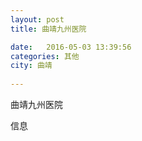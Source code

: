 ```yaml
--- 
layout: post 
title: 曲靖九州医院

date:   2016-05-03 13:39:56 
categories: 其他  
city: 曲靖
  
--- 
```

   
曲靖九州医院

信息

